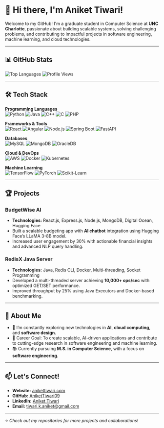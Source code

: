 # 👋 Hi there, I'm Aniket Tiwari!

Welcome to my GitHub! I'm a graduate student in Computer Science at **UNC Charlotte**, passionate about building scalable systems, solving challenging problems, and contributing to impactful projects in software engineering, machine learning, and cloud technologies.

---

## 📊 GitHub Stats
![Top Languages](https://github-readme-stats.vercel.app/api/top-langs/?username=AniketTiwari09&layout=compact&theme=radical&langs_count=8)
![Profile Views](https://komarev.com/ghpvc/?username=YOUR_USERNAME&color=blue)

---

## 🛠️ Tech Stack

**Programming Languages**  
![Python](https://img.shields.io/badge/Python-3776AB?style=for-the-badge&logo=python&logoColor=white)
![Java](https://img.shields.io/badge/Java-007396?style=for-the-badge&logo=java&logoColor=white)
![C++](https://img.shields.io/badge/C++-00599C?style=for-the-badge&logo=cplusplus&logoColor=white)
![C](https://img.shields.io/badge/C-A8B9CC?style=for-the-badge&logo=c&logoColor=black)
![PHP](https://img.shields.io/badge/PHP-777BB4?style=for-the-badge&logo=php&logoColor=white)

**Frameworks & Tools**  
![React](https://img.shields.io/badge/React-61DAFB?style=for-the-badge&logo=react&logoColor=black)
![Angular](https://img.shields.io/badge/Angular-DD0031?style=for-the-badge&logo=angular&logoColor=white)
![Node.js](https://img.shields.io/badge/Node.js-339933?style=for-the-badge&logo=nodedotjs&logoColor=white)
![Spring Boot](https://img.shields.io/badge/Spring_Boot-6DB33F?style=for-the-badge&logo=springboot&logoColor=white)
![FastAPI](https://img.shields.io/badge/FastAPI-009688?style=for-the-badge&logo=fastapi&logoColor=white)

**Databases**  
![MySQL](https://img.shields.io/badge/MySQL-4479A1?style=for-the-badge&logo=mysql&logoColor=white)
![MongoDB](https://img.shields.io/badge/MongoDB-47A248?style=for-the-badge&logo=mongodb&logoColor=white)
![OracleDB](https://img.shields.io/badge/Oracle_DB-F80000?style=for-the-badge&logo=oracle&logoColor=white)

**Cloud & DevOps**  
![AWS](https://img.shields.io/badge/AWS-232F3E?style=for-the-badge&logo=amazon-aws&logoColor=white)
![Docker](https://img.shields.io/badge/Docker-2496ED?style=for-the-badge&logo=docker&logoColor=white)
![Kubernetes](https://img.shields.io/badge/Kubernetes-326CE5?style=for-the-badge&logo=kubernetes&logoColor=white)

**Machine Learning**  
![TensorFlow](https://img.shields.io/badge/TensorFlow-FF6F00?style=for-the-badge&logo=tensorflow&logoColor=white)
![PyTorch](https://img.shields.io/badge/PyTorch-EE4C2C?style=for-the-badge&logo=pytorch&logoColor=white)
![Scikit-Learn](https://img.shields.io/badge/Scikit--Learn-F7931E?style=for-the-badge&logo=scikit-learn&logoColor=black)

---

## 🏆 Projects

### **BudgetWise AI**
- **Technologies:** React.js, Express.js, Node.js, MongoDB, Digital Ocean, Hugging Face  
- Built a scalable budgeting app with **AI chatbot** integration using Hugging Face’s LLaMA 3-8B model.  
- Increased user engagement by 30% with actionable financial insights and advanced NLP query handling.  

### **RedisX Java Server**
- **Technologies:** Java, Redis CLI, Docker, Multi-threading, Socket Programming  
- Developed a multi-threaded server achieving **10,000+ ops/sec** with optimized GET/SET performance.  
- Improved throughput by 25% using Java Executors and Docker-based benchmarking.  

---

## 🌟 About Me

- 🌱 I’m constantly exploring new technologies in **AI**, **cloud computing**, and **software design**.  
- 🎯 Career Goal: To create scalable, AI-driven applications and contribute to cutting-edge research in software engineering and machine learning.  
- 📚 Currently pursuing **M.S. in Computer Science**, with a focus on **software engineering**.

---

## 📫 Let's Connect!

- **Website:** [anikettiwari.com](https://anikettiwari.com)  
- **GitHub:** [AniketTiwari09](https://github.com/AniketTiwari09)  
- **LinkedIn:** [Aniket Tiwari](https://linkedin.com/in/aniketktiwari)  
- **Email:** [tiwari.k.aniket@gmail.com](mailto:tiwari.k.aniket@gmail.com)  

---

⭐️ *Check out my repositories for more projects and collaborations!*  
